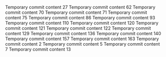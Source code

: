 Temporary commit content 27
Temporary commit content 62
Temporary commit content 70
Temporary commit content 71
Temporary commit content 75
Temporary commit content 86
Temporary commit content 93
Temporary commit content 110
Temporary commit content 120
Temporary commit content 121
Temporary commit content 122
Temporary commit content 129
Temporary commit content 136
Temporary commit content 140
Temporary commit content 157
Temporary commit content 163
Temporary commit content 2
Temporary commit content 5
Temporary commit content 7
Temporary commit content 13

